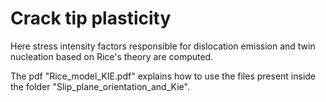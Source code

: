 # Crack tip plasticity 
Here stress intensity factors responsible for dislocation emission and twin nucleation based on Rice's theory are computed.

The pdf "Rice_model_KIE.pdf" explains how to use the files present inside the folder "Slip_plane_orientation_and_Kie".
